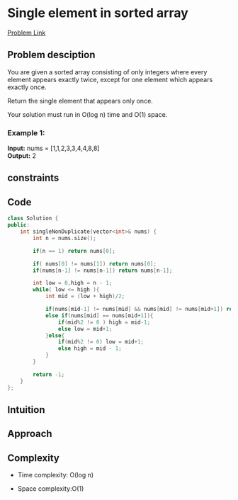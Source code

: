 # Single element in sorted array
[Problem Link](https://leetcode.com/problems/single-element-in-a-sorted-array/)

## Problem desciption 

You are given a sorted array consisting of only integers where every element appears exactly twice, except for one element which appears exactly once.

Return the single element that appears only once.

Your solution must run in O(log n) time and O(1) space.

### Example 1:

**Input:** nums = [1,1,2,3,3,4,4,8,8]<br>
**Output:** 2

## constraints


## Code
```cpp
class Solution {
public:
    int singleNonDuplicate(vector<int>& nums) {
        int n = nums.size();

        if(n == 1) return nums[0];

        if( nums[0] != nums[1]) return nums[0];
        if(nums[n-1] != nums[n-1]) return nums[n-1];

        int low = 0,high = n - 1;
        while( low <= high ){
            int mid = (low + high)/2;

            if(nums[mid-1] != nums[mid] && nums[mid] != nums[mid+1]) return nums[mid];
            else if(nums[mid] == nums[mid+1]){
                if(mid%2 != 0 ) high = mid-1;
                else low = mid+1;
            }else{
                if(mid%2 != 0) low = mid+1;
                else high = mid - 1; 
            }
        }

        return -1;
    }
};
```

## Intuition

## Approach


## Complexity
- Time complexity: O(log n)


- Space complexity:O(1)
